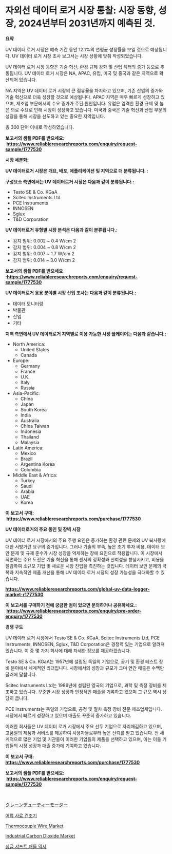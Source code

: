 <p><h1>자외선 데이터 로거 시장 통찰: 시장 동향, 성장, 2024년부터 2031년까지 예측된 것.</h1></p><p><strong>요약</strong></p>
<p><p>UV 데이터 로거 시장은 예측 기간 동안 12.1%의 연평균 성장률을 보일 것으로 예상됩니다. UV 데이터 로거 시장 조사 보고서는 시장 상황에 맞춰 작성되었습니다.</p><p>UV 데이터 로거 시장 동향은 기술 혁신, 환경 규제 강화 및 산업 섹터의 증가 등으로 추동됩니다. UV 데이터 로거 시장은 NA, APAC, 유럽, 미국 및 중국과 같은 지역으로 확산되어 있습니다.</p><p>NA 지역은 UV 데이터 로거 시장의 큰 점유율을 차지하고 있으며, 기존 산업의 증가와 기술 혁신으로 더욱 성장할 것으로 예상됩니다. APAC 지역은 매우 빠르게 성장하고 있으며, 제조업 부문에서의 수요 증가가 주된 원인입니다. 유럽은 엄격한 환경 규제 및 높은 의료 수요로 인해 시장이 성장하고 있습니다. 미국과 중국은 기술 혁신과 산업 부문의 성장을 통해 시장을 선도하고 있는 중요한 지역입니다.</p><p>총 300 단어 이내로 작성하였습니다.</p></p>
<p><strong>보고서의 샘플 PDF를 받으세요: &nbsp;<a href="https://www.reliableresearchreports.com/enquiry/request-sample/1777530">https://www.reliableresearchreports.com/enquiry/request-sample/1777530</a></strong></p>
<p><strong>시장 세분화:</strong></p>
<p><strong> UV 데이터로거 시장은 개요, 배포, 애플리케이션 및 지역으로 더 분류됩니다. :</strong></p>
<p><strong>구성요소 측면에서는 UV 데이터로거 시장은 다음과 같이 분류됩니다.:</strong></p>
<p><ul><li>Testo SE & Co. KGaA</li><li>Scitec Instruments Ltd</li><li>PCE Instruments</li><li>INNOSEN</li><li>Sglux</li><li>T&D Corporation</li></ul></p>
<p><strong> UV 데이터로거 유형별 시장 분석은 다음과 같이 분류됩니다.:</strong></p>
<p><ul><li>감지 범위: 0.002 ~ 0.4 W/cm 2</li><li>감지 범위: 0.004 ~ 0.8 W/cm 2</li><li>감지 범위: 0.007 ~ 1.7 W/cm 2</li><li>감지 범위: 0.014 ~ 3.0 W/cm 2</li></ul></p>
<p><strong>보고서의 샘플 PDF를 받으세요 :<a href="https://www.reliableresearchreports.com/enquiry/request-sample/1777530">https://www.reliableresearchreports.com/enquiry/request-sample/1777530</a></strong></p>
<p><strong> UV 데이터로거 응용 분야별 시장 산업 조사는 다음과 같이 분류됩니다.:</strong></p>
<p><ul><li>데이터 모니터링</li><li>박물관</li><li>산업</li><li>기타</li></ul></p>
<p><strong>지역 측면에서 UV 데이터로거 지역별로 이용 가능한 시장 플레이어는 다음과 같습니다.:</strong></p>
<p><ul>
    <li>
        North America:
        <ul>
            <li>United States</li>
            <li>Canada</li>
        </ul>
    </li>
    <li>
        Europe:
        <ul>
            <li>Germany</li>
            <li>France</li>
            <li>U.K.</li>
            <li>Italy</li>
            <li>Russia</li>
        </ul>
    </li>
    <li>
        Asia-Pacific:
        <ul>
            <li>China</li>
            <li>Japan</li>
            <li>South Korea</li>
            <li>India</li>
            <li>Australia</li>
            <li>China Taiwan</li>
            <li>Indonesia</li>
            <li>Thailand</li>
            <li>Malaysia</li>
        </ul>
    </li>
    <li>
        Latin America:
        <ul>
            <li>Mexico</li>
            <li>Brazil</li>
            <li>Argentina Korea</li>
            <li>Colombia</li>
        </ul>
    </li>
    <li>
        Middle East & Africa:
        <ul>
            <li>Turkey</li>
            <li>Saudi</li>
            <li>Arabia</li>
            <li>UAE</li>
            <li>Korea</li>
        </ul>
    </li>
    </ul></p>
<p><strong>이 보고서 구매: &nbsp;<a href="https://www.reliableresearchreports.com/purchase/1777530">https://www.reliableresearchreports.com/purchase/1777530</a></strong></p>
<p><strong>UV 데이터로거의 주요 동인 및 장벽 시장</strong></p>
<p><p>UV 데이터 로거 시장에서의 주요 주행 요인은 증가하는 환경 관련 문제와 UV 복사량에 대한 서방거란 요구의 증가입니다. 그러나 기술의 부족, 높은 초기 투자 비용, 데이터 보안 문제 및 규제 준수가 시장 성장을 억제하는 장애 요인으로 작용합니다. 이 시장에서 직면하는 주요 도전은 기술 혁신을 통해 센서의 정확성과 신뢰성을 향상시키고, 비용을 절감하여 소규모 기업 및 새로운 시장 진입을 촉진하는 것입니다. 데이터 보안 문제의 극복과 지속적인 제품 개선을 통해 UV 데이터 로거 시장의 성장 가능성을 극대화할 수 있습니다.</p></p>
<p><strong><a href="https://www.reliableresearchreports.com/global-uv-data-logger-market-r1777530">https://www.reliableresearchreports.com/global-uv-data-logger-market-r1777530</a></strong></p>
<p><strong>이 보고서를 구매하기 전에 궁금한 점이 있으면 문의하거나 공유하세요.: &nbsp;<a href="https://www.reliableresearchreports.com/enquiry/pre-order-enquiry/1777530">https://www.reliableresearchreports.com/enquiry/pre-order-enquiry/1777530</a></strong></p>
<p><strong>경쟁 구도</strong></p>
<p><p>UV 데이터 로거 시장에서 Testo SE & Co. KGaA, Scitec Instruments Ltd, PCE Instruments, INNOSEN, Sglux, T&D Corporation은 경쟁력 있는 기업으로 알려져 있습니다. 이 중 몇 가지 회사에 대해 자세한 정보를 제공하겠습니다.</p><p>Testo SE & Co. KGaA는 1957년에 설립된 독일의 기업으로, 공기 및 환경 테스트 장비 분야에서 세계적인 리더입니다. 시장에서의 성장과 규모가 크며 연간 매출은 수백만 달러에 달합니다.</p><p>Scitec Instruments Ltd는 1986년에 설립된 영국의 기업으로, 과학 및 측정 장비를 제조하고 있습니다. 꾸준한 시장 성장과 안정적인 매출을 기록하고 있으며 그 규모 역시 상당히 큽니다.</p><p>PCE Instruments는 독일의 기업으로, 공정 및 절차 측정 장비 전문 제조업체입니다. 시장에서 빠르게 성장하고 있으며 매출도 꾸준히 증가하고 있습니다.</p><p>이러한 회사들은 UV 데이터 로거 시장에서 주요 선두 기업으로 자리매김하고 있으며, 고품질의 제품과 서비스를 제공하여 사용자들로부터 높은 신뢰를 받고 있습니다. 전 세계적으로 많은 기업 및 기관들이 이러한 기업들의 제품을 선택하고 있으며, 이는 이들 기업들의 시장 성장과 매출 증가에 기여하고 있습니다.</p></p>
<p><strong>이 보고서 구매: &nbsp; <a href="https://www.reliableresearchreports.com/purchase/1777530">https://www.reliableresearchreports.com/purchase/1777530</a></strong></p>
<p><strong>보고서의 샘플 PDF를 받으세요: &nbsp;<a href="https://www.reliableresearchreports.com/enquiry/request-sample/1777530">https://www.reliableresearchreports.com/enquiry/request-sample/1777530</a></strong><strong></strong></p>
<p>&nbsp;</p>
<p><p><a href="https://github.com/LeanneBruen2023/Market-Research-Report-List-1/blob/main/495540928610.md">クレーンデューティーモーター</a></p><p><a href="https://github.com/Skyleitney456456/Market-Research-Report-List-1/blob/main/709214026155.md">어류 사료 건조기</a></p><p><a href="https://github.com/Krish2023na/Market-Research-Report-List-4/blob/main/thermocouple-wire-market.md">Thermocouple Wire Market</a></p><p><a href="https://issuu.com/reportprime-2/docs/industrial-carbon-dioxide-market-size-2030.pptx">Industrial Carbon Dioxide Market</a></p><p><a href="https://github.com/vs10l4sfg5c/Market-Research-Report-List-1/blob/main/346608326154.md">싱글 샤프트 패들 믹서</a></p></p>
